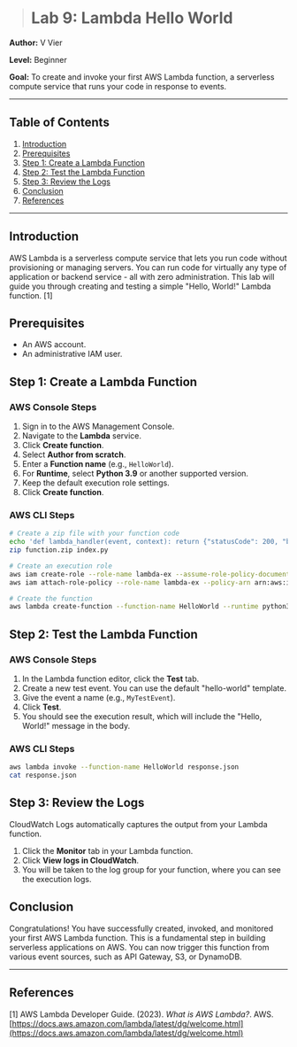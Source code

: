 > # Lab 9: Lambda Hello World

**Author:** V Vier

**Level:** Beginner

**Goal:** To create and invoke your first AWS Lambda function, a serverless compute service that runs your code in response to events.

---

## Table of Contents

1.  [Introduction](#introduction)
2.  [Prerequisites](#prerequisites)
3.  [Step 1: Create a Lambda Function](#step-1-create-a-lambda-function)
4.  [Step 2: Test the Lambda Function](#step-2-test-the-lambda-function)
5.  [Step 3: Review the Logs](#step-3-review-the-logs)
6.  [Conclusion](#conclusion)
7.  [References](#references)

---

## Introduction

AWS Lambda is a serverless compute service that lets you run code without provisioning or managing servers. You can run code for virtually any type of application or backend service - all with zero administration. This lab will guide you through creating and testing a simple "Hello, World!" Lambda function. [1]

## Prerequisites

*   An AWS account.
*   An administrative IAM user.

## Step 1: Create a Lambda Function

### AWS Console Steps

1.  Sign in to the AWS Management Console.
2.  Navigate to the **Lambda** service.
3.  Click **Create function**.
4.  Select **Author from scratch**.
5.  Enter a **Function name** (e.g., `HelloWorld`).
6.  For **Runtime**, select **Python 3.9** or another supported version.
7.  Keep the default execution role settings.
8.  Click **Create function**.

### AWS CLI Steps

```bash
# Create a zip file with your function code
echo 'def lambda_handler(event, context): return {"statusCode": 200, "body": "Hello, World!"}' > index.py
zip function.zip index.py

# Create an execution role
aws iam create-role --role-name lambda-ex --assume-role-policy-document '{\"Version\": \"2012-10-17\",\"Statement\":[{\"Effect\":\"Allow\",\"Principal\":{\"Service\":\"lambda.amazonaws.com\"},\"Action\":\"sts:AssumeRole\"}]}'
aws iam attach-role-policy --role-name lambda-ex --policy-arn arn:aws:iam::aws:policy/service-role/AWSLambdaBasicExecutionRole

# Create the function
aws lambda create-function --function-name HelloWorld --runtime python3.9 --role <your-role-arn> --handler index.lambda_handler --zip-file fileb://function.zip
```

## Step 2: Test the Lambda Function

### AWS Console Steps

1.  In the Lambda function editor, click the **Test** tab.
2.  Create a new test event. You can use the default "hello-world" template.
3.  Give the event a name (e.g., `MyTestEvent`).
4.  Click **Test**.
5.  You should see the execution result, which will include the "Hello, World!" message in the body.

### AWS CLI Steps

```bash
aws lambda invoke --function-name HelloWorld response.json
cat response.json
```

## Step 3: Review the Logs

CloudWatch Logs automatically captures the output from your Lambda function.

1.  Click the **Monitor** tab in your Lambda function.
2.  Click **View logs in CloudWatch**.
3.  You will be taken to the log group for your function, where you can see the execution logs.

## Conclusion

Congratulations! You have successfully created, invoked, and monitored your first AWS Lambda function. This is a fundamental step in building serverless applications on AWS. You can now trigger this function from various event sources, such as API Gateway, S3, or DynamoDB.

---

## References

[1] AWS Lambda Developer Guide. (2023). *What is AWS Lambda?*. AWS. [https://docs.aws.amazon.com/lambda/latest/dg/welcome.html](https://docs.aws.amazon.com/lambda/latest/dg/welcome.html)

